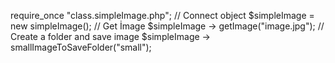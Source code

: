 require_once "class.simpleImage.php";
// Connect object
$simpleImage = new simpleImage();
// Get İmage
$simpleImage -> getImage("image.jpg");
// Create a folder and save image
$simpleImage -> smallImageToSaveFolder("small");
